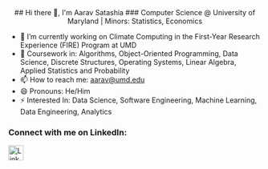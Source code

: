 <div align="center">
## Hi there 👋, I'm Aarav Satashia
### Computer Science @ University of Maryland | Minors: Statistics, Economics 
</div>

- 🔭 I’m currently working on Climate Computing in the First-Year Research Experience (FIRE) Program at UMD
- 🌱 Coursework in: Algorithms, Object-Oriented Programming, Data Science, Discrete Structures, Operating Systems, Linear Algebra, Applied Statistics and Probability
- 📫 How to reach me: [aarav@umd.edu](mailto:aarav@umd.edu)
- 😄 Pronouns: He/Him
- ⚡ Interested In: Data Science, Software Engineering, Machine Learning, Data Engineering, Analytics

### Connect with me on LinkedIn: 
<a href="https://www.linkedin.com/in/aarav-satashia-a8094529b/" target="_blank">
  <img src="https://github.com/user-attachments/assets/c0b71b0c-c592-4d39-aa51-9f0881af13ba" alt="LinkedIn Logo" width="30"/>
</a>
